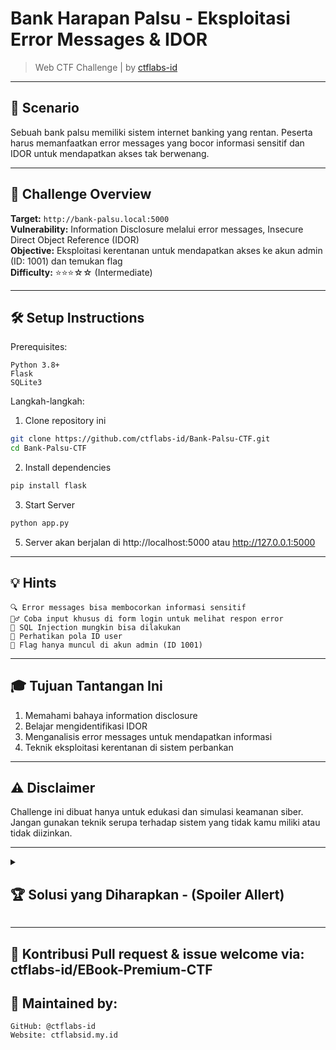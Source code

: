 # Bank Harapan Palsu - Eksploitasi Error Messages & IDOR

> Web CTF Challenge | by [ctflabs-id](https://github.com/ctflabs-id)


---

## 📖 Scenario

Sebuah bank palsu memiliki sistem internet banking yang rentan. Peserta harus memanfaatkan error messages yang bocor informasi sensitif dan IDOR untuk mendapatkan akses tak berwenang.

---

## 🎯 Challenge Overview
**Target:** `http://bank-palsu.local:5000`<br>
**Vulnerability:** Information Disclosure melalui error messages, Insecure Direct Object Reference (IDOR)<br>
**Objective:** Eksploitasi kerentanan untuk mendapatkan akses ke akun admin (ID: 1001) dan temukan flag<br>
**Difficulty:** ⭐⭐⭐☆☆ (Intermediate)

---
## 🛠️ Setup Instructions

Prerequisites:

    Python 3.8+
    Flask
    SQLite3
    
Langkah-langkah:

  1. Clone repository ini
```bash
git clone https://github.com/ctflabs-id/Bank-Palsu-CTF.git
cd Bank-Palsu-CTF
```
  2. Install dependencies
```bash
pip install flask
```
  3. Start Server
```bash
python app.py
```
  5. Server akan berjalan di http://localhost:5000 atau http://127.0.0.1:5000

---

## 💡 Hints
    🔍 Error messages bisa membocorkan informasi sensitif
    🕵️‍♂️ Coba input khusus di form login untuk melihat respon error
    💉 SQL Injection mungkin bisa dilakukan
    🔢 Perhatikan pola ID user
    🚩 Flag hanya muncul di akun admin (ID 1001)

---

## 🎓 Tujuan Tantangan Ini
  1. Memahami bahaya information disclosure
  2. Belajar mengidentifikasi IDOR
  3. Menganalisis error messages untuk mendapatkan informasi
  4. Teknik eksploitasi kerentanan di sistem perbankan

---

## ⚠️ Disclaimer

Challenge ini dibuat hanya untuk edukasi dan simulasi keamanan siber. Jangan gunakan teknik serupa terhadap sistem yang tidak kamu miliki atau tidak diizinkan.

---
<details><summary><h2>🏆 Solusi yang Diharapkan - (Spoiler Allert)</h2></summary>

Peserta harus:

Langkah 1: Information Disclosure
  1. Coba login dengan username acak:
     ```txt
     Username: test
     Password: test
     ```
  2. Dapatkan error message yang mengungkap username valid:
     ```txt
     Error: Login failed for user: test
     ```
Langkah 2: SQL Injection
  1. Gunakan SQL Injection untuk bypass login:
     ```sql
     Username: admin' --
     Password: [kosongkan]
     ```
  2. Akan di-redirect ke /account/1001
Alternatif: IDOR
  1. Login dengan user biasa:
     ```txt
     Username: user1
     Password: weakpass123
     ```
  2. Akan diarahkan ke /account/1000
  3. Modifikasi URL ke /account/1001 untuk mengakses akun admin
</details>

---

## 🤝 Kontribusi Pull request & issue welcome via: ctflabs-id/EBook-Premium-CTF
## 🧠 Maintained by:
```
GitHub: @ctflabs-id
Website: ctflabsid.my.id
```
